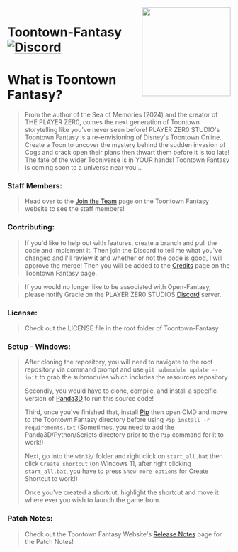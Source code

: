 <img src="https://github.com/PLAYER-ZER0-STUDIOS-Toontown-Fantasy/Toontown_Fantasy/blob/main/assets/images/github-logo/fantasy-logo.png" align="right" width="200" />

# Toontown-Fantasy [![Discord][discordImg]][discordLink]

# What is Toontown Fantasy?
 
> From the author of the Sea of Memories (2024) and the creator of THE PLAYER ZER0, comes the next generation of Toontown storytelling like you've never seen before! PLAYER ZER0 STUDIO's Toontown Fantasy is a re-envisioning of Disney's Toontown Online. Create a Toon to uncover the mystery behind the sudden invasion of Cogs and crack open their plans then thwart them before it is too late! The fate of the wider Tooniverse is in YOUR hands! Toontown Fantasy is coming soon to a universe near you...

### Staff Members:

> Head over to the [Join the Team](https://toontownfantasy.com/toon-hq/Join_The_Team) page on the Toontown Fantasy website to see the staff members!

### Contributing:

> If you'd like to help out with features, create a branch and pull the code and implement it. Then join the Discord to tell me what you've changed and I'll review it and whether or not the code is good, I will approve the merge! Then you will be added to the [Credits](https://www.toontownfantasy.com/help/faq/Credits) page on the Toontown Fantasy page.

> If you would no longer like to be associated with Open-Fantasy, please notify Gracie on the PLAYER ZER0 STUDIOS [Discord][discordLink] server.

### License:

> Check out the LICENSE file in the root folder of Toontown-Fantasy

### Setup - Windows:

> After cloning the repository, you will need to navigate to the root repository via command prompt and use `git submodule update --init` to grab the submodules which includes the resources repository
>
> Secondly, you would have to clone, compile, and install a specific version of [Panda3D][PandaLink] to run this source code!
>
> Third, once you've finished that, install [Pip][PipLink] then open CMD and move to the Toontown Fantasy directory before using `Pip install -r requirements.txt` (Sometimes, you need to add the Panda3D/Python/Scripts directory prior to the `Pip` command for it to work!)
>
> Next, go into the `win32/` folder and right click on `start_all.bat` then click `Create shortcut` (on Windows 11, after right clicking `start_all.bat`, you have to press `Show more options` for Create Shortcut to work!)
>
> Once you've created a shortcut, highlight the shortcut and move it where ever you wish to launch the game from.

### Patch Notes:

> Check out the Toontown Fantasy Website's [Release Notes](https://www.toontownfantasy.com/toon-hq/Release_Notes) page for the Patch Notes!

[discordImg]: https://img.shields.io/discord/775528645086543895.svg?logo=discord&logoWidth=18&colorB=7289DA&Discord-PLAYER%20ZER0%20STUDIOS-7289DA?logo=discord&logoWidth=18&style=for-the-badge

[discordLink]: https://discord.gg/9fgW8jAaf6

[PandaLink]: https://github.com/PLAYERZER0STUDIOS/Open-Panda

[PipLink]: https://pypi.org/project/pip/
